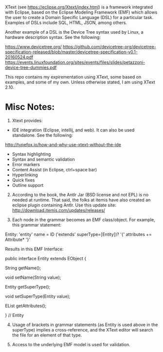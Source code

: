 XText (see https://eclipse.org/Xtext/index.html) is a framework integrated with Eclipse, based on the Eclipse Modeling Framework (EMF) which allows the user to create a Domain Specific Language (DSL) for a particular task. Examples of DSLs include SQL, HTML, JSON, among others.

Another example of a DSL is the Device Tree syntax used by Linux, a hardware description syntax. See the following:

https://www.devicetree.org/
https://github.com/devicetree-org/devicetree-specification-released/blob/master/devicetree-specification-v0.1-20160524.pdf
https://events.linuxfoundation.org/sites/events/files/slides/petazzoni-device-tree-dummies.pdf

This repo contains my expirementation using XText, some based on examples, and some of my own. Unless otherwise stated, I am using XText 2.10.

Misc Notes:
===============

1) Xtext provides:

* IDE integration (Eclipse, intellij, and web). It can also be used standalone. See the following:

http://typefox.io/how-and-why-use-xtext-without-the-ide

* Syntax highlighting
* Syntax and semantic validation
* Error markers
* Content Assist (in Eclipse, ctrl+space bar)
* Hyperlinking
* Quick fixes
* Outline support

2) According to the book, the Antlr Jar (BSD license and not EPL) is no needed at runtime. That said, the folks at itemis have also created an eclipse plugin containing Antlr. Use this update site:
http://download.itemis.com/updates/releases/

3) Each node in the grammar becomes an EMF class/object. For example, this grammar statement:

Entity:
	'entity' name = ID ('extends' superType=[Entity])? '{'
	 attributes += Attribute* '}'
   
Results in this EMF Interface:

public interface Entity extends EObject
{

  String getName();
  
  void setName(String value);

  Entity getSuperType();

  void setSuperType(Entity value);

  EList<Attribute> getAttributes();

} // Entity

4) Usage of brackets in grammar statements (as Entity is used above in the superType) implies a cross-reference, and the XText editor will search the file for an element of that type.

5) Access to the underlying EMF model is used for validation.
